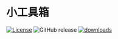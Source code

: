 # 小工具箱
[![License](https://img.shields.io/github/license/lishuyu69/toolbox?logo=Apache)](https://github.com/lishuyu69/toolbox/blob/master/LICENSE)
![GitHub release](https://img.shields.io/github/v/release/lishuyu69/toolbox?include_prereleases&link=https://github.com/lishuyu69/toolbox/releases&link=https://github.com/lishuyu69/toolbox/releases/latest)
[![downloads](https://img.shields.io/jsdelivr/gh/hm/lishuyu69/toolbox?label=downloads)](https://github.com/lishuyu69/toolbox/tree/download)
